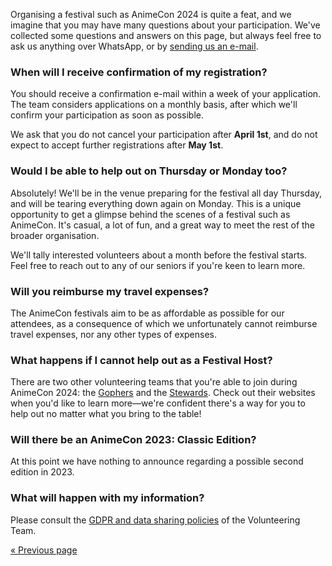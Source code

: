 Organising a festival such as AnimeCon 2024 is quite a feat, and we imagine that you may have many
questions about your participation. We've collected some questions and answers on this page, but
always feel free to ask us anything over WhatsApp, or by [sending us an e-mail](mailto:security@animecon.nl).

### When will I receive confirmation of my registration?
You should receive a confirmation e-mail within a week of your application. The team considers
applications on a monthly basis, after which we'll confirm your participation as soon as possible.

We ask that you do not cancel your participation after **April 1st**, and do not expect to accept
further registrations after **May 1st**.

### Would I be able to help out on Thursday or Monday too?
Absolutely! We'll be in the venue preparing for the festival all day Thursday, and will be tearing
everything down again on Monday. This is a unique opportunity to get a glimpse behind the scenes of
a festival such as AnimeCon. It's casual, a lot of fun, and a great way to meet the rest of the
broader organisation.

We'll tally interested volunteers about a month before the festival starts. Feel free to reach out
to any of our seniors if you're keen to learn more.

### Will you reimburse my travel expenses?
The AnimeCon festivals aim to be as affordable as possible for our attendees, as a consequence of
which we unfortunately cannot reimburse travel expenses, nor any other types of expenses.

### What happens if I cannot help out as a Festival Host?
There are two other volunteering teams that you're able to join during AnimeCon 2024: the
[Gophers](https://gophers.team/registration/2024-regular) and the
[Stewards](https://stewards.team/registration/2024-regular). Check out their websites when you'd
like to learn more—we're confident there's a way for you to help out no matter what you bring to the
table!

### Will there be an AnimeCon 2023: Classic Edition?
At this point we have nothing to announce regarding a possible second edition in 2023.

### What will happen with my information?
Please consult the [GDPR and data sharing policies](gdpr.html) of the Volunteering Team.

[« Previous page](/registration/2024-regular/)
